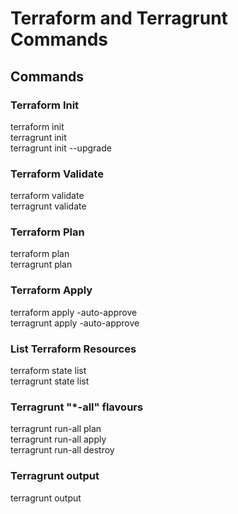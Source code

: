 # Terraform and Terragrunt Commands

## Commands

### Terraform Init

terraform init    
terragrunt init    
terragrunt init --upgrade  

### Terraform Validate

terraform validate    
terragrunt validate

### Terraform Plan

terraform plan   
terragrunt plan

### Terraform Apply

terraform apply -auto-approve    
terragrunt apply -auto-approve

### List Terraform Resources

terraform state list    
terragrunt state list

### Terragrunt "*-all" flavours

terragrunt run-all plan    
terragrunt run-all apply  
terragrunt run-all destroy  

### Terragrunt output

terragrunt output  

